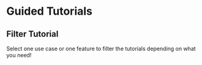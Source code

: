 <h1 class="tutorial-title">Guided Tutorials</h1>

<h2>Filter Tutorial</h2>

Select one use case or one feature to filter the tutorials depending on what you need!
